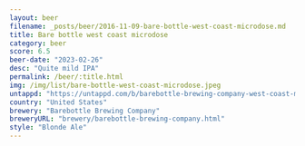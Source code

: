 ```yaml
---
layout: beer
filename: _posts/beer/2016-11-09-bare-bottle-west-coast-microdose.md
title: Bare bottle west coast microdose
category: beer
score: 6.5
beer-date: "2023-02-26"
desc: "Quite mild IPA"
permalink: /beer/:title.html
img: /img/list/bare-bottle-west-coast-microdose.jpeg
untappd: "https://untappd.com/b/barebottle-brewing-company-west-coast-microdose/3239113"
country: "United States"
brewery: "Barebottle Brewing Company"
breweryURL: "brewery/barebottle-brewing-company.html"
style: "Blonde Ale"
---
```

